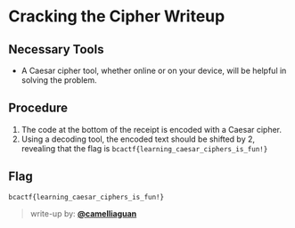 # Cracking the Cipher Writeup

## Necessary Tools
* A Caesar cipher tool, whether online or on your device, will be helpful in solving the problem.

## Procedure
1. The code at the bottom of the receipt is encoded with a Caesar cipher.
2. Using a decoding tool, the encoded text should be shifted by 2, revealing that the flag is `bcactf{learning_caesar_ciphers_is_fun!}`

## Flag
`bcactf{learning_caesar_ciphers_is_fun!}`

> write-up by: [**@camelliaguan**](https://github.com/camelliaguan)
